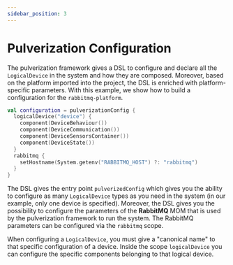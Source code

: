 ```yaml
---
sidebar_position: 3
---
```


# Pulverization Configuration

The pulverization framework gives a DSL to configure and declare all the `LogicalDevice` in the system and how they are
composed.
Moreover, based on the platform imported into the project, the DSL is enriched with platform-specific parameters.
With this example, we show how to build a configuration for the `rabbitmq-platform`.

```kotlin
val configuration = pulverizationConfig {
  logicalDevice("device") {
    component(DeviceBehaviour())
    component(DeviceCommunication())
    component(DeviceSensorsContainer())
    component(DeviceState())
  }
  rabbitmq {
    setHostname(System.getenv("RABBITMQ_HOST") ?: "rabbitmq")
  }
}
```

The DSL gives the entry point `pulverizedConfig` which gives you the ability to configure as many `LogicalDevice` types
as you need in the system (in our example, only one device is specified). Moreover, the DSL gives you the possibility to
configure the parameters of the **RabbitMQ** MOM that is used by the pulverization framework to run the system.
The RabbitMQ parameters can be configured via the `rabbitmq` scope.

When configuring a `LogicalDevice`, you must give a "canonical name" to that specific configuration of a device.
Inside the scope `logicalDevice` you can configure the specific components belonging to that logical device. 
